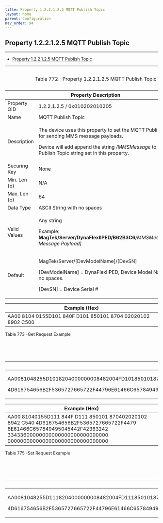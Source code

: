 ```yaml
---
title: Property 1.2.2.1.2.5 MQTT Publish Topic
layout: home
parent: Configuration
nav_order: 94
---
```


## Property 1.2.2.1.2.5 MQTT Publish Topic

---

- [Property 1.2.2.1.2.5 MQTT Publish Topic](#property-122125-mqtt-publish-topic)

---


<table>
<caption><p>Table 772 -Property 1.2.2.1.2.5 MQTT Publish
Topic</p></caption>
<colgroup>
<col style="width: 14%" />
<col style="width: 85%" />
</colgroup>
<thead>
<tr>
<th colspan="2">Property Description</th>
</tr>
</thead>
<tbody>
<tr>
<td>Property OID</td>
<td>1.2.2.1.2.5 / 0x010202010205</td>
</tr>
<tr>
<td>Name</td>
<td>MQTT Publish Topic</td>
</tr>
<tr>
<td>Description</td>
<td><p>The device uses this property to set the MQTT Publish Topic for
sending MMS message payloads.</p>
<p>Device will add append the string <em>/MMSMessage</em> to the MQTT
Publish Topic string set in this property.</p></td>
</tr>
<tr>
<td>Securing Key</td>
<td>None</td>
</tr>
<tr>
<td>Min. Len (b)</td>
<td>N/A</td>
</tr>
<tr>
<td>Max. Len (b)</td>
<td>64</td>
</tr>
<tr>
<td>Data Type</td>
<td>ASCII String with no spaces</td>
</tr>
<tr>
<td>Valid Values</td>
<td><p>Any string</p>
<p>Example:
<strong>MagTek/Server/DynaFlexIIPED/B62B3C6</strong><em>/MMSMessage[MMS
Message Payload]</em></p></td>
</tr>
<tr>
<td>Default</td>
<td><p>MagTek/Server/[DevModelName]/[DevSN]</p>
<p>[DevModelName] = DynaFlexIIPED, Device Model Name with no spaces.</p>
<p>[DevSN] = Device Serial #</p></td>
</tr>
</tbody>
</table>

| Example (Hex)                                               |
|-------------------------------------------------------------|
| AA00 8104 0155D101 840F D101 850101 8704 02020102 8902 C500 |

Table 773 -Get Request Example

<table>
<caption><p>Table 774 -Get Response Example</p></caption>
<colgroup>
<col style="width: 100%" />
</colgroup>
<thead>
<tr>
<th>Example (Hex)</th>
</tr>
</thead>
<tbody>
<tr>
<td><p>AA0081048255D1018204000000008482004FD1018501018704020201028942C540</p>
<p>4D616754656B2F5365727665722F44796E61466C657849495045442F423632423343360000000000000000000000000000000000000000000000000000000000</p></td>
</tr>
</tbody>
</table>

| Example (Hex) |
|----|
| AA00 81040155D111 844F D111 850101 870402020102 8942 C540 4D616754656B2F5365727665722F4479 6E61466C657849495045442F42363242 33433600000000000000000000000000 00000000000000000000000000000000 |

Table 775 -Set Request Example

<table>
<caption><p>Table 776 -Set Response Example</p></caption>
<colgroup>
<col style="width: 100%" />
</colgroup>
<thead>
<tr>
<th>Example (Hex)</th>
</tr>
</thead>
<tbody>
<tr>
<td><p>AA0081048255D1118204000000008482004FD1118501018704020201028942C540</p>
<p>4D616754656B2F5365727665722F44796E61466C657849495045442F423632423343360000000000000000000000000000000000000000000000000000000000</p></td>
</tr>
</tbody>
</table>

##